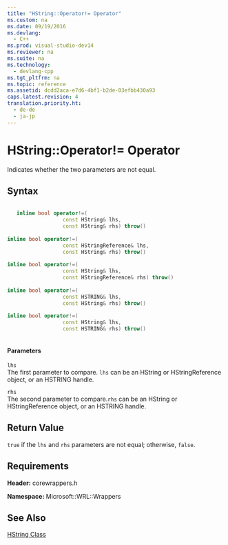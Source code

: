 ```yaml
---
title: "HString::Operator!= Operator"
ms.custom: na
ms.date: 09/19/2016
ms.devlang: 
  - C++
ms.prod: visual-studio-dev14
ms.reviewer: na
ms.suite: na
ms.technology: 
  - devlang-cpp
ms.tgt_pltfrm: na
ms.topic: reference
ms.assetid: dcdd2aca-e7d6-4bf1-b2de-03efbb430a93
caps.latest.revision: 4
translation.priority.ht: 
  - de-de
  - ja-jp
---
```

# HString::Operator!= Operator
Indicates whether the two parameters are not equal.  
  
## Syntax  
  
```cpp  
  
   inline bool operator!=(  
                  const HString& lhs,   
                  const HString& rhs) throw()  
  
inline bool operator!=(  
                  const HStringReference& lhs,   
                  const HString& rhs) throw()  
  
inline bool operator!=(  
                  const HString& lhs,   
                  const HStringReference& rhs) throw()  
  
inline bool operator!=(  
                  const HSTRING& lhs,   
                  const HString& rhs) throw()  
  
inline bool operator!=(  
                  const HString& lhs,   
                  const HSTRING& rhs) throw()  
  
```  
  
#### Parameters  
 `lhs`  
 The first parameter to compare. `lhs` can be an HString or HStringReference object, or an HSTRING handle.  
  
 `rhs`  
 The second parameter to compare.`rhs` can be an HString or HStringReference object, or an HSTRING handle.  
  
## Return Value  
 `true` if the `lhs` and `rhs` parameters are not equal; otherwise, `false`.  
  
## Requirements  
 **Header:** corewrappers.h  
  
 **Namespace:** Microsoft::WRL::Wrappers  
  
## See Also  
 [HString Class](../vs140/HString-Class.md)